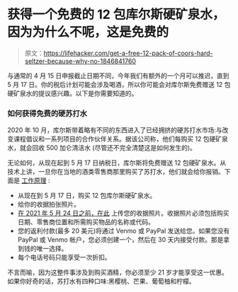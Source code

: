 # 获得一个免费的 12 包库尔斯硬矿泉水，因为为什么不呢，这是免费的

> 原文：<https://lifehacker.com/get-a-free-12-pack-of-coors-hard-seltzer-because-why-no-1846841760>

与通常的 4 月 15 日申报截止日期不同，今年我们有额外的一个月可以推迟，直到 5 月 17 日。你的税后计划可能会涉及喝酒，所以你可能会对库尔斯免费赠送 12 包硬矿泉水的提议感兴趣。以下是你需要知道的。



### 如何获得免费的硬苏打水

2020 年 10 月，库尔斯带着略有不同的东西进入了已经拥挤的硬苏打水市场:与改变课程倡议和一系列项目的合作伙伴关系。据该公司称，他们每购买 12 包硬矿泉水，就会回收 500 加仑清洁水 (尽管还不完全清楚这是如何发生的)。

无论如何，从现在起到 5 月 17 日纳税日，库尔斯将免费赠送 12 包硬矿泉水。从技术上讲，一旦你在当地的酒类零售商那里购买了苏打水，他们就会给你报销。下面是 [工作原理](https://www.promorules.com/cstaxdayrules) :

*   从现在到 5 月 17 日，购买 12 包库尔斯硬矿泉水。
*   给你的收据拍张照片。
*   [在 2021 年 5 月 24 日之前，在此](https://offer.kou.pn/viewer/?property_code=molsoncoors_BarstoolCSTax&KWAS=08f846f45689b4a9087e395a50246eb90cdf7bf8#!/ageGate?redirectTo=%2Fdesktop) 上传您的收据照片。收据照片必须包括购买日期、零售商位置和所需购买物品的名称或代码。
*   您的返利付款(最多 20 美元)将通过 Venmo 或 PayPal 发送给您。如果您没有 PayPal 或 Venmo 帐户，您必须创建一个，然后在 30 天内接受付款。那是拿到钱的唯一选择。
*   每个电话号码只能享受一次折扣。

不言而喻，因为这整件事涉及到购买酒精，你必须至少 21 岁才能享受这一优惠。如果你好奇的话，苏打水有四种口味:黑樱桃、芒果、葡萄柚和柠檬。